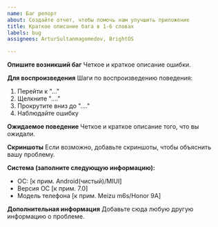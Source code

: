 ```yaml
---
name: Баг репорт
about: Создайте отчет, чтобы помочь нам улучшить приложение
title: Краткое описание бага в 1-6 словах
labels: bug
assignees: ArturSultanmagomedov, BrightOS

---
```


**Опишите возникший баг**
Четкое и краткое описание ошибки.

**Для воспроизведения**
Шаги по воспроизведению поведения:
1. Перейти к "..."
2. Щелкните "...."
3. Прокрутите вниз до "...."
4. Наблюдайте ошибку

**Ожидаемое поведение**
Четкое и краткое описание того, что вы ожидали.

**Скриншоты**
Если возможно, добавьте скриншоты, чтобы объяснить вашу проблему.

**Система (заполните следующую информацию):**
 - ОС: [к прим. Android(чистый)/MIUI]
 - Версия ОС [к прим. 7.0]
 - Модель телефона [к прим. Meizu m6s/Honor 9A]

**Дополнительная информация**
Добавьте сюда любую другую информацию о проблеме.
